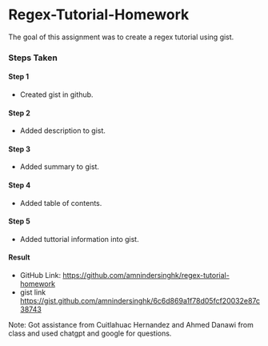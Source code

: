 # Regex-Tutorial-Homework
The goal of this assignment was to create a regex tutorial using gist.

### Steps Taken

#### Step 1 
- Created gist in github. 

#### Step 2
- Added description to gist.

#### Step 3
- Added summary to gist.

#### Step 4
- Added table of contents.

#### Step 5
- Added tuttorial information into gist.

#### Result
- GitHub Link: https://github.com/amnindersinghk/regex-tutorial-homework
- gist link https://gist.github.com/amnindersinghk/6c6d869a1f78d05fcf20032e87c38743


Note: Got assistance from Cuitlahuac Hernandez and Ahmed Danawi from class and used chatgpt and google for questions.
